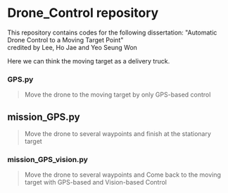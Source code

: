 # Drone_Control repository
This repository contains codes for the following dissertation: "Automatic Drone Control to a Moving Target Point"     
credited by Lee, Ho Jae and Yeo Seung Won   
   
Here we can think the moving target as a delivery truck.

### GPS.py
> Move the drone to the moving target by only GPS-based control

## mission_GPS.py
> Move the drone to several waypoints and finish at the stationary target

### mission_GPS_vision.py 
> Move the drone to several waypoints and Come back to the moving target with GPS-based and Vision-based Control

